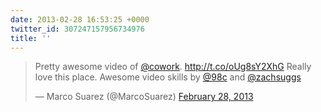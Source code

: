 ```yaml
---
date: 2013-02-28 16:53:25 +0000
twitter_id: 307247157956734976
title: ''
---
```


<blockquote class="twitter-tweet"><p lang="en" dir="ltr">Pretty awesome video of <a href="https://twitter.com/cowork?ref_src=twsrc%5Etfw">@cowork</a>. <a href="http://t.co/oUg8sY2XhG">http://t.co/oUg8sY2XhG</a> Really love this place. Awesome video skills by <a href="https://twitter.com/98c?ref_src=twsrc%5Etfw">@98c</a> and <a href="https://twitter.com/ZachSuggs?ref_src=twsrc%5Etfw">@zachsuggs</a></p>&mdash; Marco Suarez (@MarcoSuarez) <a href="https://twitter.com/MarcoSuarez/status/307203441476915200?ref_src=twsrc%5Etfw">February 28, 2013</a></blockquote>
<script async src="https://platform.twitter.com/widgets.js" charset="utf-8"></script>

